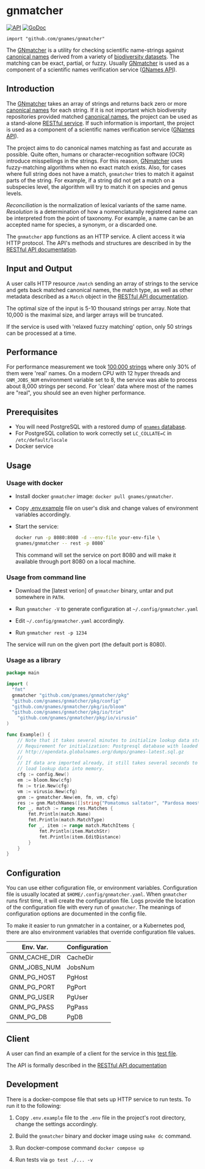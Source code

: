 # gnmatcher

[![API](https://img.shields.io/badge/OpenAPI3-1.0.0-89bf04)](https://apidoc.globalnames.org/gnmatcher)
[![GoDoc](https://godoc.org/github.com/gnames/gnmatcher?status.svg)](https://pkg.go.dev/github.com/gnames/gnmatcher)

``import "github.com/gnames/gnmatcher"``

The [GNmatcher] is a utility for checking scientific name-strings against
[canonical names] derived from a variety of [biodiversity datasets].
The matching can be exact, partial, or fuzzy. Usually [GNmatcher] is used
as a component of a scientific names verification service ([GNames API]).

## Introduction

The [GNmatcher] takes an array of strings and returns back zero or more
[canonical names] for each string. If it is not important which biodiversity
repositories provided matched [canonical names], the project can be used as
a stand-alone [RESTful service][RESTful API documentation]. If such information is
important, the project is used as a component of a scientific names
verification  service ([GNames API]).

The project aims to do canonical names matching as fast and accurate as
possible. Quite often, humans or character-recognition software (OCR) introduce
misspellings in the strings. For this reason, [GNmatcher] uses fuzzy-matching
algorithms when no exact match exists.  Also, for cases where full string does
not have a match, `gnmatcher` tries to match it against parts of the string.
For example, if a string did not get a match on a subspecies level, the
algorithm will try to match it on species and genus levels.

*Reconciliation* is the normalization of lexical variants of the same name.
*Resolution* is a determination of how a nomenclaturally registered name can be
interpreted from the point of taxonomy. For example, a name can be an accepted
name for species, a synonym, or a discarded one.

The `gnmatcher` app functions as an HTTP service. A client access it wia
HTTP protocol.  The API's methods and structures are described in
by the [RESTful API documentation].

## Input and Output

A user calls HTTP resource `/match` sending an array of strings to the service
and gets back matched canonical names, the match type, as well as other
metadata described as a `Match` object in the [RESTful API documentation].

The optimal size of the input is 5-10 thousand strings per array. Note
that 10,000 is the maximal size, and larger arrays will be truncated.

If the service is used with 'relaxed fuzzy matching' option, only 50 strings
can be processed at a time.

## Performance

For performance measurement we took [100,000 strings][testdata] where only
30% of them were 'real' names. On a modern CPU with 12 hyper threads and
`GNM_JOBS_NUM` environment variable set to 8, the service was able to process
about 8,000 strings per second. For 'clean' data where most of the names
are "real", you should see an even higher performance.

## Prerequisites

* You will need PostgreSQL with a restored dump of
   [`gnames` database][gnames dump].
* For PostgreSQL collation to work correctly set ``LC_COLLATE=C`` in
  `/etc/default/locale`
* Docker service

## Usage

### Usage with docker

* Install docker `gnmatcher` image: ``docker pull gnames/gnmatcher``.

* Copy [.env.example] file on user's disk and change values
  of environment variables accordingly.

* Start the service:

    ```bash
    docker run -p 8080:8080 -d --env-file your-env-file \
    gnames/gnmatcher -- rest -p 8080`
    ```

  This command will set the service on port 8080 and will make it available
  through port 8080 on a local machine.

### Usage from command line

* Download the [latest verion] of `gnmatcher` binary, untar and put somewhere
  in `PATH`.

* Run `gnmatcher -V` to generate configuration at
  `~/.config/gnmatcher.yaml`

* Edit `~/.config/gnmatcher.yaml` accordingly.

* Run ``gnmatcher rest -p 1234``

The service will run on the given port (the default port is 8080).

### Usage as a library

```go
package main

import (
  "fmt"
  gnmatcher "github.com/gnames/gnmatcher/pkg"
  "github.com/gnames/gnmatcher/pkg/config"
  "github.com/gnames/gnmatcher/pkg/io/bloom"
  "github.com/gnames/gnmatcher/pkg/io/trie"
	"github.com/gnames/gnmatcher/pkg/io/virusio"
)

func Example() {
	// Note that it takes several minutes to initialize lookup data structures.
	// Requirement for initialization: Postgresql database with loaded
	// http://opendata.globalnames.org/dumps/gnames-latest.sql.gz
	//
	// If data are imported already, it still takes several seconds to
	// load lookup data into memory.
	cfg := config.New()
	em := bloom.New(cfg)
	fm := trie.New(cfg)
	vm := virusio.New(cfg)
	gnm := gnmatcher.New(em, fm, vm, cfg)
	res := gnm.MatchNames([]string{"Pomatomus saltator", "Pardosa moesta"})
	for _, match := range res.Matches {
		fmt.Println(match.Name)
		fmt.Println(match.MatchType)
		for _, item := range match.MatchItems {
			fmt.Println(item.MatchStr)
			fmt.Println(item.EditDistance)
		}
	}
}
```

## Configuration

You can use either cofiguration file, or environment variables.
Configuration file is usually located at `$HOME/.config/gnmatcher.yaml`.
When `gnmatcher` runs first time, it will create the configuration file.
Logs provide the location of the configuration file with every run of
`gnmatcher`. The meanings of configuration options are documented in
the config file.

To make it easier to run gnmatcher in a container, or a Kubernetes pod, there
are also environment variables that override configuration file values.

| Env. Var.                | Configuration      |
| ------------------------ | ------------------ |
| GNM_CACHE_DIR            | CacheDir           |
| GNM_JOBS_NUM             | JobsNum            |
| GNM_PG_HOST              | PgHost             |
| GNM_PG_PORT              | PgPort             |
| GNM_PG_USER              | PgUser             |
| GNM_PG_PASS              | PgPass             |
| GNM_PG_DB                | PgDB               |

## Client

A user can find an example of a client for the service in this
[test file][rest-client].

The API is formally described in the [RESTful API documentation]

## Development

There is a docker-compose file that sets up HTTP service to run tests. To run
it to the following:

1. Copy `.env.example` file to the `.env` file in the project's root directory,
   change the settings accordingly.

2. Build the `gnmatcher` binary and docker image using ``make dc`` command.

3. Run docker-compose command ``docker compose up``

4. Run tests via ``go test ./... -v``

[.env.example]: https://raw.githubusercontent.com/gnames/gnmatcher/master/.env.example
[BDD]: https://en.wikipedia.org/wiki/Behavior-driven_development
[RESTful API documentation]: https://apidoc.globalnames.org/gnmatcher
[biodiversity datasets]: https://verifier.globalnames.org/data_sources
[canonical names]: https://globalnames.org/docs/glossary/#canonical-name
[gnames dump]: https://opendata.globalnames.org/dumps/gnames-latest.sql.gz
[gnames]: https://github.com/gnames/gnames
[gnmatcher interface]: https://pkg.go.dev/github.com/gnames/gnmatcher#GNmatcher
[model]: https://github.com/gnames/gnmatcher/tree/master/model
[rest-client]: https://github.com/gnames/gnmatcher/blob/master/rest/rest_test.go
[testdata]: https://github.com/gnames/gnmatcher/blob/master/testdata/testdata.csv
[GNmatcher]: https://github.com/gnames/gnmatcher
[GNames]: https://github.com/gnames/gnames
[GNames API]: https://apidoc.globalnames.org/gnames
